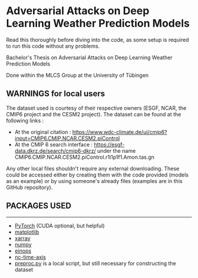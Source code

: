 # **Adversarial Attacks on Deep Learning Weather Prediction Models**

Read this thoroughly before diving into the code, as some setup is required to run this code without any problems.

Bachelor's Thesis on Adversarial Attacks on Deep Learning Weather Prediction Models

Done within the MLCS Group at the University of Tübingen


## **WARNINGS for local users**
The dataset used is courtesy of their respective owners (ESGF, NCAR, the CMIP6 project and the CESM2 project).
The dataset can be found at the following links :
- At the original citation : https://www.wdc-climate.de/ui/cmip6?input=CMIP6.CMIP.NCAR.CESM2.piControl
- At the CMIP 6 search interface : https://esgf-data.dkrz.de/search/cmip6-dkrz/ under the name CMIP6.CMIP.NCAR.CESM2.piControl.r1i1p1f1.Amon.tas.gn

Any other local files shouldn't require any external downloading. These could be accessed either by creating them with the code provided (models as an example) or by using someone's already files (examples are in this GitHub repository).


## **PACKAGES USED**
------------------------
- [PyTorch](https://pytorch.org/get-started/locally/) (CUDA optional, but helpful)
- [matplotlib](https://matplotlib.org/stable/users/getting_started/)
- [xarray](https://docs.xarray.dev/en/stable/getting-started-guide/installing.html)
- [numpy](https://numpy.org/install/)
- [einops](https://einops.rocks/#Installation)
- [nc-time-axis](https://github.com/SciTools/nc-time-axis)
- [preproc.py](../blob/main/preproc.py) is a local script, but still necessary for constructing the dataset
